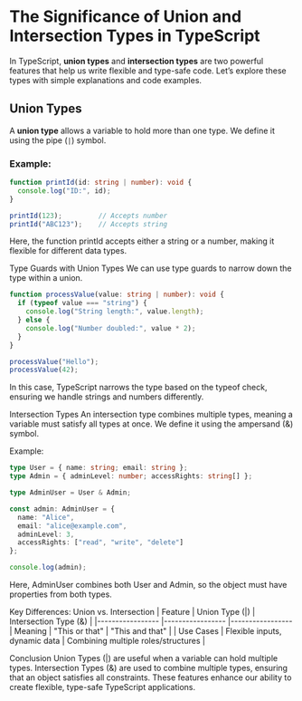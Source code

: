 # The Significance of Union and Intersection Types in TypeScript

In TypeScript, **union types** and **intersection types** are two powerful features that help us write flexible and type-safe code. Let’s explore these types with simple explanations and code examples.

## Union Types

A **union type** allows a variable to hold more than one type. We define it using the pipe (`|`) symbol.

### Example:

```typescript
function printId(id: string | number): void {
  console.log("ID:", id);
}

printId(123);         // Accepts number
printId("ABC123");    // Accepts string
```

Here, the function printId accepts either a string or a number, making it flexible for different data types.

Type Guards with Union Types
We can use type guards to narrow down the type within a union.

```typescript
function processValue(value: string | number): void {
  if (typeof value === "string") {
    console.log("String length:", value.length);
  } else {
    console.log("Number doubled:", value * 2);
  }
}

processValue("Hello");
processValue(42);
```

In this case, TypeScript narrows the type based on the typeof check, ensuring we handle strings and numbers differently.

Intersection Types
An intersection type combines multiple types, meaning a variable must satisfy all types at once. We define it using the ampersand (&) symbol.

Example:
```typescript
type User = { name: string; email: string };
type Admin = { adminLevel: number; accessRights: string[] };

type AdminUser = User & Admin;

const admin: AdminUser = {
  name: "Alice",
  email: "alice@example.com",
  adminLevel: 3,
  accessRights: ["read", "write", "delete"]
};

console.log(admin);
```
Here, AdminUser combines both User and Admin, so the object must have properties from both types.

Key Differences: Union vs. Intersection
| Feature | Union Type (|) | Intersection Type (&) | |-----------------  |-----------------  |-----------------
| Meaning | "This or that" | "This and that" | | Use Cases | Flexible inputs, dynamic data | Combining multiple roles/structures |

Conclusion
Union Types (|) are useful when a variable can hold multiple types.
Intersection Types (&) are used to combine multiple types, ensuring that an object satisfies all constraints.
These features enhance our ability to create flexible, type-safe TypeScript applications.
